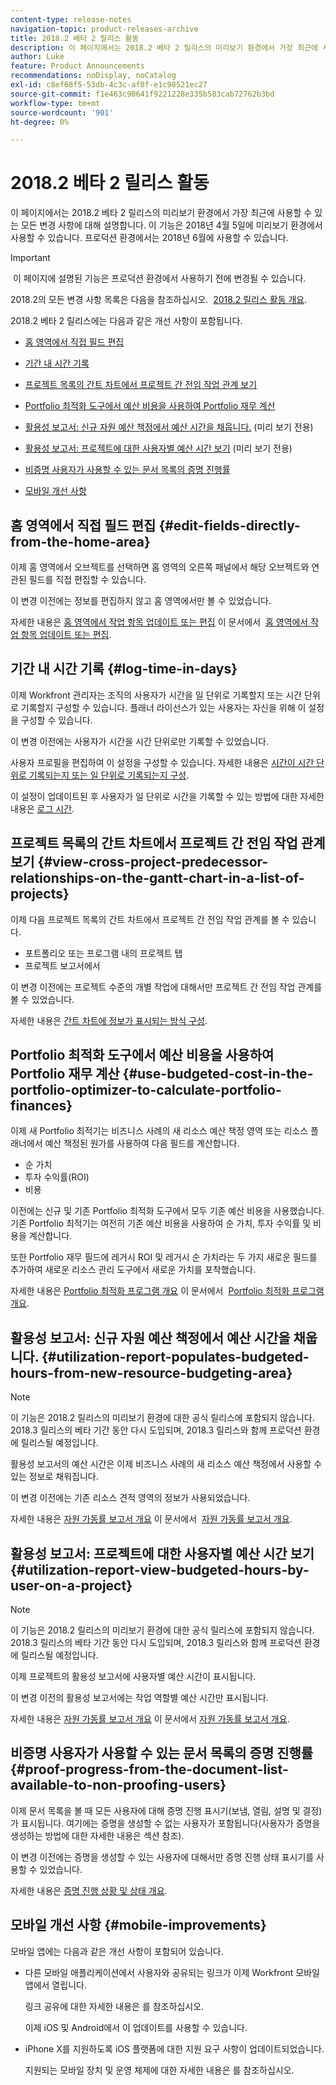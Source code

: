 ```yaml
---
content-type: release-notes
navigation-topic: product-releases-archive
title: 2018.2 베타 2 릴리스 활동
description: 이 페이지에서는 2018.2 베타 2 릴리스의 미리보기 환경에서 가장 최근에 사용할 수 있는 모든 변경 사항에 대해 설명합니다. 이 기능은 2018년 4월 5일에 미리보기 환경에서 사용할 수 있습니다. 프로덕션 환경에서는 2018년 6월에 사용할 수 있습니다.
author: Luke
feature: Product Announcements
recommendations: noDisplay, noCatalog
exl-id: c8ef68f5-53db-4c3c-af0f-e1c98521ec27
source-git-commit: f1e463c90641f9221228e335b583cab72762b3bd
workflow-type: tm+mt
source-wordcount: '901'
ht-degree: 0%

---
```


# 2018.2 베타 2 릴리스 활동

이 페이지에서는 2018.2 베타 2 릴리스의 미리보기 환경에서 가장 최근에 사용할 수 있는 모든 변경 사항에 대해 설명합니다. 이 기능은 2018년 4월 5일에 미리보기 환경에서 사용할 수 있습니다. 프로덕션 환경에서는 2018년 6월에 사용할 수 있습니다.

>[!IMPORTANT]
>
> 이 페이지에 설명된 기능은 프로덕션 환경에서 사용하기 전에 변경될 수 있습니다.

2018.2의 모든 변경 사항 목록은 다음을 참조하십시오.  [2018.2 릴리스 활동 개요](../../../../product-announcements/product-releases/quarterly-release-archive/2018.2-release-activity/2018-2-release-activity-overview.md).

2018.2 베타 2 릴리스에는 다음과 같은 개선 사항이 포함됩니다.

* [홈 영역에서 직접 필드 편집](#edit-fields-directly-from-the-home-area)
* [기간 내 시간 기록](#log-time-in-days)
* [프로젝트 목록의 간트 차트에서 프로젝트 간 전임 작업 관계 보기](#view-cross-project-predecessor-relationships-on-the-gantt-chart-in-a-list-of-projects)
* [Portfolio 최적화 도구에서 예산 비용을 사용하여 Portfolio 재무 계산](#use-budgeted-cost-in-the-portfolio-optimizer-to-calculate-portfolio-finances)
* [활용성 보고서: 신규 자원 예산 책정에서 예산 시간을 채웁니다.](#utilization-report-populates-budgeted-hours-from-new-resource-budgeting-area) (미리 보기 전용)

* [활용성 보고서: 프로젝트에 대한 사용자별 예산 시간 보기](#utilization-report-view-budgeted-hours-by-user-on-a-project) (미리 보기 전용)

* [비증명 사용자가 사용할 수 있는 문서 목록의 증명 진행률](#proof-progress-from-the-document-list-available-to-non-proofing-users)
* [모바일 개선 사항](#mobile-improvements)

## 홈 영역에서 직접 필드 편집 {#edit-fields-directly-from-the-home-area}

이제 홈 영역에서 오브젝트를 선택하면 홈 영역의 오른쪽 패널에서 해당 오브젝트와 연관된 필드를 직접 편집할 수 있습니다. 

이 변경 이전에는 정보를 편집하지 않고 홈 영역에서만 볼 수 있었습니다.

자세한 내용은 [홈 영역에서 작업 항목 업데이트 또는 편집](../../../../workfront-basics/using-home/using-the-home-area/update-and-edit-work-item-home.md) 이 문서에서  [홈 영역에서 작업 항목 업데이트 또는 편집](../../../../workfront-basics/using-home/using-the-home-area/update-and-edit-work-item-home.md).

## 기간 내 시간 기록 {#log-time-in-days}

이제 Workfront 관리자는 조직의 사용자가 시간을 일 단위로 기록할지 또는 시간 단위로 기록할지 구성할 수 있습니다. 플래너 라이선스가 있는 사용자는 자신을 위해 이 설정을 구성할 수 있습니다.

이 변경 이전에는 사용자가 시간을 시간 단위로만 기록할 수 있었습니다.

사용자 프로필을 편집하여 이 설정을 구성할 수 있습니다. 자세한 내용은 [시간이 시간 단위로 기록되는지 또는 일 단위로 기록되는지 구성](../../../../timesheets/config-timesheet-prefs/config-time-logged-hrs-days.md).

이 설정이 업데이트된 후 사용자가 일 단위로 시간을 기록할 수 있는 방법에 대한 자세한 내용은 [로그 시간](../../../../timesheets/create-and-manage-timesheets/log-time.md).

## 프로젝트 목록의 간트 차트에서 프로젝트 간 전임 작업 관계 보기 {#view-cross-project-predecessor-relationships-on-the-gantt-chart-in-a-list-of-projects}

이제 다음 프로젝트 목록의 간트 차트에서 프로젝트 간 전임 작업 관계를 볼 수 있습니다.

* 포트폴리오 또는 프로그램 내의 프로젝트 탭
* 프로젝트 보고서에서

이 변경 이전에는 프로젝트 수준의 개별 작업에 대해서만 프로젝트 간 전임 작업 관계를 볼 수 있었습니다.

자세한 내용은 [간트 차트에 정보가 표시되는 방식 구성](../../../../manage-work/gantt-chart/use-the-gantt-chart/configure-info-on-gantt-chart.md). 

## Portfolio 최적화 도구에서 예산 비용을 사용하여 Portfolio 재무 계산 {#use-budgeted-cost-in-the-portfolio-optimizer-to-calculate-portfolio-finances}

이제 새 Portfolio 최적기는 비즈니스 사례의 새 리소스 예산 책정 영역 또는 리소스 플래너에서 예산 책정된 원가를 사용하여 다음 필드를 계산합니다.

* 순 가치
* 투자 수익률(ROI)
* 비용

이전에는 신규 및 기존 Portfolio 최적화 도구에서 모두 기존 예산 비용을 사용했습니다. 기존 Portfolio 최적기는 여전히 기존 예산 비용을 사용하여 순 가치, 투자 수익률 및 비용을 계산합니다.

또한 Portfolio 재무 필드에 레거시 ROI 및 레거시 순 가치라는 두 가지 새로운 필드를 추가하여 새로운 리소스 관리 도구에서 새로운 가치를 포착했습니다.

자세한 내용은 [Portfolio 최적화 프로그램 개요](../../../../manage-work/portfolios/portfolio-optimizer/portfolio-optimizer-overview.md) 이 문서에서  [Portfolio 최적화 프로그램 개요](../../../../manage-work/portfolios/portfolio-optimizer/portfolio-optimizer-overview.md).

## 활용성 보고서: 신규 자원 예산 책정에서 예산 시간을 채웁니다. {#utilization-report-populates-budgeted-hours-from-new-resource-budgeting-area}

>[!NOTE]
>
>이 기능은 2018.2 릴리스의 미리보기 환경에 대한 공식 릴리스에 포함되지 않습니다. 2018.3 릴리스의 베타 기간 동안 다시 도입되며, 2018.3 릴리스와 함께 프로덕션 환경에 릴리스될 예정입니다. 

활용성 보고서의 예산 시간은 이제 비즈니스 사례의 새 리소스 예산 책정에서 사용할 수 있는 정보로 채워집니다.

이 변경 이전에는 기존 리소스 견적 영역의 정보가 사용되었습니다.

자세한 내용은 [자원 가동률 보고서 개요](../../../../reports-and-dashboards/reports/using-built-in-reports/resource-utilization-report.md) 이 문서에서  [자원 가동률 보고서 개요](../../../../reports-and-dashboards/reports/using-built-in-reports/resource-utilization-report.md).

## 활용성 보고서: 프로젝트에 대한 사용자별 예산 시간 보기 {#utilization-report-view-budgeted-hours-by-user-on-a-project}

>[!NOTE]
>
>이 기능은 2018.2 릴리스의 미리보기 환경에 대한 공식 릴리스에 포함되지 않습니다. 2018.3 릴리스의 베타 기간 동안 다시 도입되며, 2018.3 릴리스와 함께 프로덕션 환경에 릴리스될 예정입니다. 

이제 프로젝트의 활용성 보고서에 사용자별 예산 시간이 표시됩니다.

이 변경 이전의 활용성 보고서에는 작업 역할별 예산 시간만 표시됩니다. 

자세한 내용은 [자원 가동률 보고서 개요](../../../../reports-and-dashboards/reports/using-built-in-reports/resource-utilization-report.md) 이 문서에서 [자원 가동률 보고서 개요](../../../../reports-and-dashboards/reports/using-built-in-reports/resource-utilization-report.md).

## 비증명 사용자가 사용할 수 있는 문서 목록의 증명 진행률 {#proof-progress-from-the-document-list-available-to-non-proofing-users}

이제 문서 목록을 볼 때 모든 사용자에 대해 증명 진행 표시기(보냄, 열림, 설명 및 결정)가 표시됩니다. 여기에는 증명을 생성할 수 없는 사용자가 포함됩니다(사용자가 증명을 생성하는 방법에 대한 자세한 내용은 섹션 참조).

이 변경 이전에는 증명을 생성할 수 있는 사용자에 대해서만 증명 진행 상태 표시기를 사용할 수 있었습니다.

자세한 내용은 [증명 진행 상황 및 상태 개요](../../../../review-and-approve-work/proofing/proofing-overview/view-progress-status-proof.md).

## 모바일 개선 사항 {#mobile-improvements}

모바일 앱에는 다음과 같은 개선 사항이 포함되어 있습니다.

* 다른 모바일 애플리케이션에서 사용자와 공유되는 링크가 이제 Workfront 모바일 앱에서 열립니다.

  링크 공유에 대한 자세한 내용은 를 참조하십시오.

  이제 iOS 및 Android에서 이 업데이트를 사용할 수 있습니다.

* iPhone X를 지원하도록 iOS 플랫폼에 대한 지원 요구 사항이 업데이트되었습니다.

  지원되는 모바일 장치 및 운영 체제에 대한 자세한 내용은 를 참조하십시오. 
